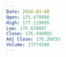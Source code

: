 ```yaml
---
Date: 2018-03-08
Open: 175.479996
High: 177.119995
Low: 175.070007
Close: 176.940002
Adj Close: 176.26033
Volume: 23774100
---
```


